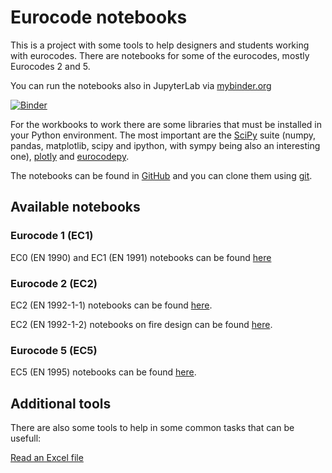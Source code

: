 # Eurocode notebooks

This is a project with some tools to help designers and students working with eurocodes. There are notebooks for some of the eurocodes, mostly Eurocodes 2 and 5.

You can run the notebooks also in JupyterLab via [mybinder.org](mybinder.org)

[![Binder](https://mybinder.org/badge_logo.svg)](https://mybinder.org/v2/gh/pcachim/eurocodesnb/master?urlpath=lab%2Ftree%2Fec-base.ipynb)

For the workbooks to work there are some libraries that must be installed in your Python environment. The most important are the [SciPy](https://www.scipy.org) suite (numpy, pandas, matplotlib, scipy and ipython, with sympy being also an interesting one), [plotly](https://plotly.com/python) and [eurocodepy](https://pypi.org/project/eurocodepy/).

The notebooks can be found in [GitHub](https://github.com/pcachim/eurocodesnb) and you can clone them using [git](https://github.com/pcachim/eurocodesnb.git).

## Available notebooks

### Eurocode 1 (EC1)

EC0 (EN 1990) and EC1 (EN 1991) notebooks can be found [here](ec1/ec1-base.ipynb)

### Eurocode 2 (EC2)

EC2 (EN 1992-1-1) notebooks can be found [here](./ec2/ec2-base.ipynb).

EC2 (EN 1992-1-2) notebooks on fire design can be found [here](./ec2/fire/ec2-fire-base.ipynb).

### Eurocode 5 (EC5)

EC5 (EN 1995) notebooks can be found [here](ec5/ec5-base.ipynb).

## Additional tools

There are also some tools to help in some common tasks that can be usefull:

[Read an Excel file](ec-read-from-excel.ipynb)
